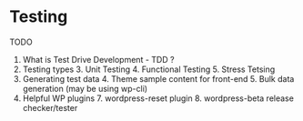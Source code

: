 # Testing

TODO
1. What is Test Drive Development - TDD ?
2. Testing types
    3. Unit Testing
    4. Functional Testing
    5. Stress Tetsing
3. Generating test data
    4. Theme sample content for front-end
    5. Bulk data generation (may be using wp-cli)
6. Helpful WP plugins
    7. wordpress-reset plugin
    8. wordpress-beta release checker/tester

